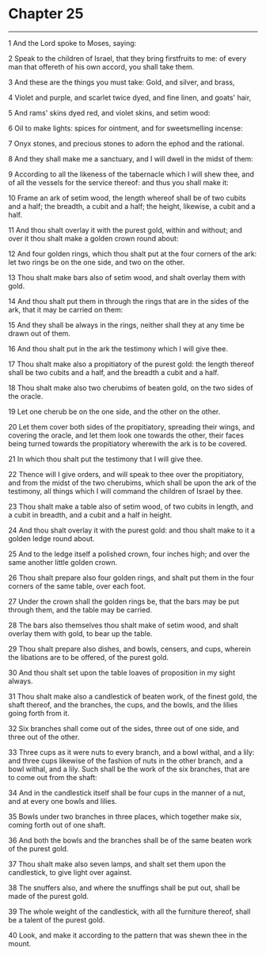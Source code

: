 # Chapter 25

***

1 And the Lord spoke to Moses, saying:

2 Speak to the children of Israel, that they bring firstfruits to me: of every man that offereth of his own accord, you shall take them.

3 And these are the things you must take: Gold, and silver, and brass,

4 Violet and purple, and scarlet twice dyed, and fine linen, and goats' hair,

5 And rams' skins dyed red, and violet skins, and setim wood:

6 Oil to make lights: spices for ointment, and for sweetsmelling incense:

7 Onyx stones, and precious stones to adorn the ephod and the rational.

8 And they shall make me a sanctuary, and I will dwell in the midst of them:

9 According to all the likeness of the tabernacle which I will shew thee, and of all the vessels for the service thereof: and thus you shall make it:

10 Frame an ark of setim wood, the length whereof shall be of two cubits and a half; the breadth, a cubit and a half; the height, likewise, a cubit and a half.

11 And thou shalt overlay it with the purest gold, within and without; and over it thou shalt make a golden crown round about:

12 And four golden rings, which thou shalt put at the four corners of the ark: let two rings be on the one side, and two on the other.

13 Thou shalt make bars also of setim wood, and shalt overlay them with gold.

14 And thou shalt put them in through the rings that are in the sides of the ark, that it may be carried on them:

15 And they shall be always in the rings, neither shall they at any time be drawn out of them.

16 And thou shalt put in the ark the testimony which I will give thee.

17 Thou shalt make also a propitiatory of the purest gold: the length thereof shall be two cubits and a half, and the breadth a cubit and a half.

18 Thou shalt make also two cherubims of beaten gold, on the two sides of the oracle.

19 Let one cherub be on the one side, and the other on the other.

20 Let them cover both sides of the propitiatory, spreading their wings, and covering the oracle, and let them look one towards the other, their faces being turned towards the propitiatory wherewith the ark is to be covered.

21 In which thou shalt put the testimony that I will give thee.

22 Thence will I give orders, and will speak to thee over the propitiatory, and from the midst of the two cherubims, which shall be upon the ark of the testimony, all things which I will command the children of Israel by thee.

23 Thou shalt make a table also of setim wood, of two cubits in length, and a cubit in breadth, and a cubit and a half in height.

24 And thou shalt overlay it with the purest gold: and thou shalt make to it a golden ledge round about.

25 And to the ledge itself a polished crown, four inches high; and over the same another little golden crown.

26 Thou shalt prepare also four golden rings, and shalt put them in the four corners of the same table, over each foot.

27 Under the crown shall the golden rings be, that the bars may be put through them, and the table may be carried.

28 The bars also themselves thou shalt make of setim wood, and shalt overlay them with gold, to bear up the table.

29 Thou shalt prepare also dishes, and bowls, censers, and cups, wherein the libations are to be offered, of the purest gold.

30 And thou shalt set upon the table loaves of proposition in my sight always.

31 Thou shalt make also a candlestick of beaten work, of the finest gold, the shaft thereof, and the branches, the cups, and the bowls, and the lilies going forth from it.

32 Six branches shall come out of the sides, three out of one side, and three out of the other.

33 Three cups as it were nuts to every branch, and a bowl withal, and a lily: and three cups likewise of the fashion of nuts in the other branch, and a bowl withal, and a lily. Such shall be the work of the six branches, that are to come out from the shaft:

34 And in the candlestick itself shall be four cups in the manner of a nut, and at every one bowls and lilies.

35 Bowls under two branches in three places, which together make six, coming forth out of one shaft.

36 And both the bowls and the branches shall be of the same beaten work of the purest gold.

37 Thou shalt make also seven lamps, and shalt set them upon the candlestick, to give light over against.

38 The snuffers also, and where the snuffings shall be put out, shall be made of the purest gold.

39 The whole weight of the candlestick, with all the furniture thereof, shall be a talent of the purest gold.

40 Look, and make it according to the pattern that was shewn thee in the mount.

